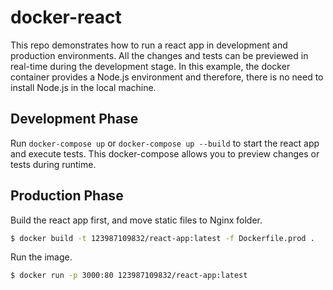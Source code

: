# docker-react

This repo demonstrates how to run a react app in development and production environments. All the changes and tests can be previewed in real-time during the development stage.
In this example, the docker container provides a Node.js environment and therefore, there is no need to install Node.js in the local machine.

## Development Phase

Run `docker-compose up` or `docker-compose up --build` to start the react app and execute tests. This docker-compose allows you to preview changes or tests during runtime.

## Production Phase

Build the react app first, and move static files to Nginx folder.

```bash
$ docker build -t 123987109832/react-app:latest -f Dockerfile.prod .
```

Run the image.

```bash
$ docker run -p 3000:80 123987109832/react-app:latest
```
